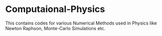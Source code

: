 # Computaional-Physics
This contains codes for various Numerical Methods used in Physics like Newton Raphson, Monte-Carlo Simulations etc.
